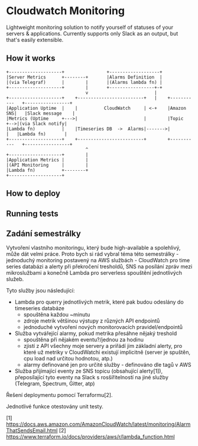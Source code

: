 # Cloudwatch Monitoring
Lightweight monitoring solution to notify yourself of statuses of your servers & applications. Currently supports only Slack as an output, but that's easily extensible.


## How it works

```
+--------------------+                +-------------------+
|Server Metrics      +--------+       |Alarms Definition  |
|(via Telegraf)      |        |       |(Alarms lambda fn) |
+--------------------+        |       +-----------------+-+
                              v                         |
+--------------------+    +-------------------------+   |    +-----------   +-----------------+
|Application Uptime  |    |          CloudWatch     | <-+    |Amazon SNS|   |Slack message    |
|Metrics (Uptime     +--->|                         |        |Topic     +-->|(via Slack notify|
|Lambda fn)          |    |Timeseries DB  ->  Alarms|------->|          |   |Lambda fn)       |
+--------------------+    +-------------------------+        +-----------   +-----------------+
                              ^
+--------------------+        |
|Application Metrics |        |
|(API Monitoring     |        |
|Lambda fn)          +--------+
+--------------------+
```
## How to deploy

## Running tests


## Zadání semestrálky

Vytvoření vlastního monitoringu, který bude high-available a spolehlivý, může dát velmi práce. Proto bych si rád vybral téma této semestrálky - jednoduchý monitoring postavený na AWS službách - CloudWatch pro time series databázi a alerty při překročení tresholdů, SNS na posílání zpráv mezi mikroslužbami a konečně Lambda pro serverless spouštění jednotlivých služeb.

Tyto služby jsou následující:
- Lambda pro querry jednotlivých metrik, které pak budou odeslány do timeseries databáze
  - spouštěna každou ~minutu
  - zdroje metrik většinou výstupy z různých API endpointů
  - jednoduché vytvoření nových monitorovacích pravidel/endpointů
- Služba vytvářející alarmy, pokud metrika přesáhne nějaký treshold
  - spouštěna při nějakém eventu?/jednou za hodinu
  - zjistí z API všechny moje servery a priřádí jim základní alerty, pro které už metriky v CloudWatchi existují implicitně (server je spuštěn, cpu load nad určitou hodnotou, atp.)
  - alarmy definované jen pro určité služby - definováno dle tagů v AWS
- Služba přijímající eventy ze SNS topicu (obsahující alerty[1]), přeposílající tyto eventy na Slack
s rosšířitelností na jiné služby (Telegram, Spectrum, Gitter, atp)


Řešení deploymentu pomocí Terraformu[2].

Jednotlivé funkce otestovány unit testy.





[1] https://docs.aws.amazon.com/AmazonCloudWatch/latest/monitoring/AlarmThatSendsEmail.html
[2] https://www.terraform.io/docs/providers/aws/r/lambda_function.html
